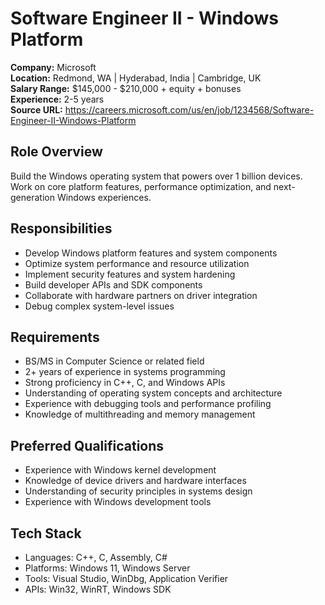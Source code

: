 # Software Engineer II - Windows Platform

**Company:** Microsoft  
**Location:** Redmond, WA | Hyderabad, India | Cambridge, UK  
**Salary Range:** $145,000 - $210,000 + equity + bonuses  
**Experience:** 2-5 years  
**Source URL:** https://careers.microsoft.com/us/en/job/1234568/Software-Engineer-II-Windows-Platform

## Role Overview
Build the Windows operating system that powers over 1 billion devices. Work on core platform features, performance optimization, and next-generation Windows experiences.

## Responsibilities
- Develop Windows platform features and system components
- Optimize system performance and resource utilization
- Implement security features and system hardening
- Build developer APIs and SDK components
- Collaborate with hardware partners on driver integration
- Debug complex system-level issues

## Requirements
- BS/MS in Computer Science or related field
- 2+ years of experience in systems programming
- Strong proficiency in C++, C, and Windows APIs
- Understanding of operating system concepts and architecture
- Experience with debugging tools and performance profiling
- Knowledge of multithreading and memory management

## Preferred Qualifications
- Experience with Windows kernel development
- Knowledge of device drivers and hardware interfaces
- Understanding of security principles in systems design
- Experience with Windows development tools

## Tech Stack
- Languages: C++, C, Assembly, C#
- Platforms: Windows 11, Windows Server
- Tools: Visual Studio, WinDbg, Application Verifier
- APIs: Win32, WinRT, Windows SDK